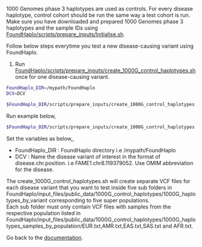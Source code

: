 1000 Genomes phase 3 haplotypes are used as controls. For every disease haplotype, control cohort should be run the same way a test cohort is run. 
Make sure you have downloaded and prepared 1000 Genomes phase 3 haplotypes and the sample IDs using [FoundHaplo/scripts/prepare_inputs/Initialise.sh](https://github.com/bahlolab/FoundHaplo/blob/main/scripts/prepare_inputs/Initialise.sh).

Follow below steps everytime you test a new disease-causing variant using FoundHaplo.

1. Run [FoundHaplo/scripts/prepare_inputs/create_1000G_control_haplotypes.sh](https://github.com/bahlolab/FoundHaplo/blob/main/scripts/prepare_inputs/create_1000G_control_haplotypes.sh) once for one disease-causing variant.
```bash
FoundHaplo_DIR=/mypath/FoundHaplo
DCV=DCV

$FoundHaplo_DIR/scripts/prepare_inputs/create_1000G_control_haplotypes.sh $FoundHaplo_DIR $DCV
```
Run example below,

```bash
$FoundHaplo_DIR/scripts/prepare_inputs/create_1000G_control_haplotypes.sh $FoundHaplo_DIR FAME1.chr8.119379052
```

Set the variables as below,,

* FoundHaplo_DIR : FoundHaplo directory i.e /mypath/FoundHaplo
* DCV : Name the disease variant of interest in the format of disease.chr.position. i.e FAME1.chr8.119379052. Use OMIM abbreviation for the disease.

The create_1000G_control_haplotypes.sh will create separate VCF files for each disease variant that you want to test inside five sub folders in FoundHaplo/input_files/public_data/1000G_control_haplotypes/1000G_haplotypes_by_variant corresponding to five super populations.   
Each sub folder must only contain VCF files with samples from the respective population listed in FoundHaplo/input_files/public_data/1000G_control_haplotypes/1000G_haplotypes_samples_by_population/EUR.txt,AMR.txt,EAS.txt,SAS.txt and AFR.txt. 

Go back to the [documentation](https://github.com/bahlolab/FoundHaplo/blob/main/Documentation/Guide%20to%20run%20FoundHaplo.md).
